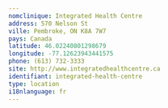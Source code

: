 ```yaml
---
nomclinique: Integrated Health Centre
address: 570 Nelson St
ville: Pembroke, ON K8A 7W7
pays: Canada
latitude: 46.02240801298679
longitude: -77.12623943441575
phone: (613) 732-3333
site: http://www.integratedhealthcentre.ca
identifiant: integrated-health-centre
type: location
i18nlanguage: fr
---
```

